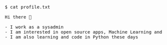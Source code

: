<pre>
$ cat profile.txt

Hi there 👋

- I work as a sysadmin
- I am interested in open source apps, Machine Learning and Data Engineering in general
- I am also learning and code in Python these days

</pre>